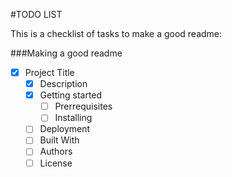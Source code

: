 #TODO LIST

This is a checklist of tasks to make a good readme:

###Making a good readme
- [x] Project Title
    - [x] Description
    - [x] Getting started
        - [ ] Prerrequisites
        - [ ] Installing
    - [ ] Deployment
    - [ ] Built With
    - [ ] Authors
    - [ ] License
